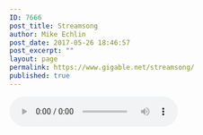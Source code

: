 ```yaml
---
ID: 7666
post_title: Streamsong
author: Mike Echlin
post_date: 2017-05-26 18:46:57
post_excerpt: ""
layout: page
permalink: https://www.gigable.net/streamsong/
published: true
---
```

<audio controls width="100" height="100">
    <source src="streamsong" type="audio/mp3">
    <!-- Fallback for older browsers -->
    Your browser doesn't support html5 audio
</audio>